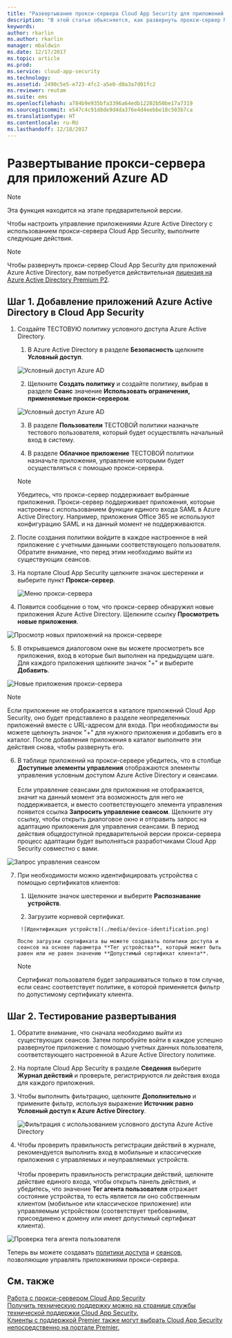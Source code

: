 ```yaml
---
title: "Развертывание прокси-сервера Cloud App Security для приложений Azure AD | Документы Майкрософт"
description: "В этой статье объясняется, как развернуть прокси-сервер Microsoft Cloud App Security для приложений Azure AD."
keywords: 
author: rkarlin
ms.author: rkarlin
manager: mbaldwin
ms.date: 12/17/2017
ms.topic: article
ms.prod: 
ms.service: cloud-app-security
ms.technology: 
ms.assetid: 2490c5e5-e723-4fc2-a5e0-d0a3a7d01fc2
ms.reviewer: reutam
ms.suite: ems
ms.openlocfilehash: a784b9e935bfa3396a64edb12202b50be17a7319
ms.sourcegitcommit: e547c4c91d8de9d4da376e4d4eebbe18c503b7ca
ms.translationtype: HT
ms.contentlocale: ru-RU
ms.lasthandoff: 12/18/2017
---
```

# <a name="deploy-proxy-for-azure-ad-apps"></a>Развертывание прокси-сервера для приложений Azure AD

> [!NOTE]
> Эта функция находится на этапе предварительной версии.

Чтобы настроить управление приложениями Azure Active Directory с использованием прокси-сервера Cloud App Security, выполните следующие действия.

> [!NOTE]
> Чтобы развернуть прокси-сервер Cloud App Security для приложений Azure Active Directory, вам потребуется действительная [лицензия на Azure Active Directory Premium P2](https://docs.microsoft.com/azure/active-directory/license-users-groups).

## <a name="step-1-add-azure-ad-apps-in-cloud-app-security"></a>Шаг 1. Добавление приложений Azure Active Directory в Cloud App Security  

1. Создайте ТЕСТОВУЮ политику условного доступа Azure Active Directory.

    1. В Azure Active Directory в разделе **Безопасность** щелкните **Условный доступ**.

     ![Условный доступ Azure AD](./media/aad-conditional-access.png)

    2. Щелкните **Создать политику** и создайте политику, выбрав в разделе **Сеанс** значение **Использовать ограничения, применяемые прокси-сервером**.

     ![Условный доступ Azure AD](./media/proxy-deploy-restrictions-aad.png)

    3. В разделе **Пользователи** ТЕСТОВОЙ политики назначьте тестового пользователя, который будет осуществлять начальный вход в систему.
    
    4. В разделе **Облачное приложение** ТЕСТОВОЙ политики назначьте приложения, управление которыми будет осуществляться с помощью прокси-сервера. 

     > [!NOTE]
     >Убедитесь, что прокси-сервер поддерживает выбранные приложения. Прокси-сервер поддерживает приложения, которые настроены с использованием функции единого входа SAML в Azure Active Directory. Например, приложения Office 365 не используют конфигурацию SAML и на данный момент не поддерживаются.


2.  После создания политики войдите в каждое настроенное в ней приложение с учетными данными соответствующего пользователя. Обратите внимание, что перед этим необходимо выйти из существующих сеансов.

3.  На портале Cloud App Security щелкните значок шестеренки и выберите пункт **Прокси-сервер**. 
    
      ![Меню прокси-сервера](./media/proxy-menu.png)

4.  Появится сообщение о том, что прокси-сервер обнаружил новые приложения Azure Active Directory. Щелкните ссылку **Просмотреть новые приложения**.

 ![Просмотр новых приложений на прокси-сервере](./media/proxy-view-new-apps.png)

5.  В открывшемся диалоговом окне вы можете просмотреть все приложения, вход в которые был выполнен на предыдущем шаге. Для каждого приложения щелкните значок "+" и выберите **Добавить**.

 ![Новые приложения прокси-сервера](./media/proxy-new-app.png)

 > [!NOTE]
 > Если приложение не отображается в каталоге приложений Cloud App Security, оно будет представлено в разделе неопределенных приложений вместе с URL-адресом для входа. При необходимости вы можете щелкнуть значок "+" для нужного приложения и добавить его в каталог. После добавления приложения в каталог выполните эти действия снова, чтобы развернуть его. 

6.  В таблице приложений на прокси-сервере убедитесь, что в столбце **Доступные элементы управления** отображаются элементы управления условным доступом Azure Active Directory и сеансами. <br></br>Если управление сеансами для приложения не отображается, значит на данный момент эта возможность для него не поддерживается, и вместо соответствующего элемента управления появится ссылка **Запросить управление сеансом**. Щелкните эту ссылку, чтобы открыть диалоговое окно и отправить запрос на адаптацию приложения для управления сеансами. В период действия общедоступной предварительной версии прокси-сервера процесс адаптации будет выполняться разработчиками Cloud App Security совместно с вами.
  
 ![Запрос управления сеансом](./media/request-session-control.png)

7. При необходимости можно идентифицировать устройства с помощью сертификатов клиентов:

      1. Щелкните значок шестеренки и выберите **Распознавание устройств**.

      2. Загрузите корневой сертификат.

        ![Идентификация устройств](./media/device-identification.png)
 
       После загрузки сертификата вы можете создавать политики доступа и сеансов на основе параметра **Тег устройства**, который может быть равен или не равен значению **Допустимый сертификат клиента**.
 
      > [!NOTE]
      >Сертификат пользователя будет запрашиваться только в том случае, если сеанс соответствует политике, в которой применяется фильтр по допустимому сертификату клиента. 

## <a name="step-2-test-the-deployment"></a>Шаг 2. Тестирование развертывания

1. Обратите внимание, что сначала необходимо выйти из существующих сеансов. Затем попробуйте войти в каждое успешно развернутое приложение с помощью учетных данных пользователя, соответствующего настроенной в Azure Active Directory политике. 

2.  На портале Cloud App Security в разделе **Сведения** выберите **Журнал действий** и проверьте, регистрируются ли действия входа для каждого приложения.

3.  Чтобы выполнить фильтрацию, щелкните **Дополнительно** и примените фильтр, используя выражение **Источник равно Условный доступ к Azure Active Directory**.

     ![Фильтрация с использованием условного доступа Azure Active Directory](./media/sso-logon.png)

3. Чтобы проверить правильность регистрации действий в журнале, рекомендуется выполнить вход в мобильные и классические приложения с управляемых и неуправляемых устройств.<br></br>
Чтобы проверить правильность регистрации действий, щелкните действие единого входа, чтобы открыть панель действия, и убедитесь, что значение **Тег агента пользователя** отражает состояние устройства, то есть является ли оно собственным клиентом (мобильное или классическое приложение) или управляемым устройством (соответствует требованиям, присоединено к домену или имеет допустимый сертификат клиента).
 
 ![Проверка тега агента пользователя](./media/domain-joined.png)


Теперь вы можете создавать [политики доступа](access-policy-aad.md) и [сеансов](session-policy-aad.md), позволяющие управлять приложениями прокси-сервера.



## <a name="see-also"></a>См. также  
[Работа с прокси-сервером Cloud App Security](proxy-intro-aad.md)   
[Получить техническую поддержку можно на странице службы технической поддержки Cloud App Security.](http://support.microsoft.com/oas/default.aspx?prid=16031)   
[Клиенты с поддержкой Premier также могут выбрать Cloud App Security непосредственно на портале Premier.](https://premier.microsoft.com/)  
  